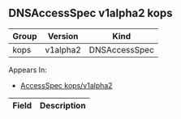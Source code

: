 ## DNSAccessSpec v1alpha2 kops

Group        | Version     | Kind
------------ | ---------- | -----------
kops | v1alpha2 | DNSAccessSpec





<aside class="notice">
Appears In:

<ul> 
<li><a href="#accessspec-v1alpha2-kops">AccessSpec kops/v1alpha2</a></li>
</ul></aside>

Field        | Description
------------ | -----------

